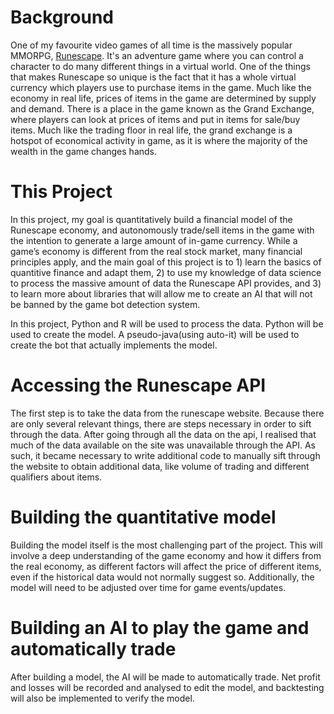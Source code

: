 # Background
One of my favourite video games of all time is the massively popular MMORPG, [Runescape](http://www.runescape.com/). It's an adventure game where you can control a character to do many different things in a virtual world. One of the things that makes Runescape so unique is the fact that it has a whole virtual currency which players use to purchase items in the game. Much like the economy in real life, prices of items in the game are determined by supply and demand. There is a place in the game known as the Grand Exchange, where players can look at prices of items and put in items for sale/buy items. Much like the trading floor in real life, the grand exchange is a hotspot of economical activity in game, as it is where the majority of the wealth in the game changes hands. 

# This Project
In this project, my goal is quantitatively build a financial model of the Runescape economy, and autonomously trade/sell items in the game with the intention to generate a large amount of in-game currency. While a game’s economy is different from the real stock market, many financial principles apply, and the main goal of this project is to 1) learn the basics of quantitive finance and adapt them, 2) to use my knowledge of data science to process the massive amount of data the Runescape API provides, and 3) to learn more about libraries that will allow me to create an AI that will not be banned by the game bot detection system. 

In this project, Python and R will be used to process the data. Python will be used to create the model. A pseudo-java(using auto-it) will be used to create the bot that actually implements the model.

# Accessing the Runescape API
The first step is to take the data from the runescape website. Because there are only several relevant things, there are steps necessary in order to sift through the data. After going through all the data on the api, I realised that much of the data available on the site was unavailable through the API. As such, it became necessary to write additional code to manually sift through the website to obtain additional data, like volume of trading and different qualifiers about items.

# Building the quantitative model
Building the model itself is the most challenging part of the project. This will involve a deep understanding of the game economy and how it differs from the real economy, as different factors will affect the price of different items, even if the historical data would not normally suggest so. Additionally, the model will need to be adjusted over time for game events/updates.

# Building an AI to play the game and automatically trade
After building a model, the AI will be made to automatically trade. Net profit and losses will be recorded and analysed to edit the model, and backtesting will also be implemented to verify the model.
 
